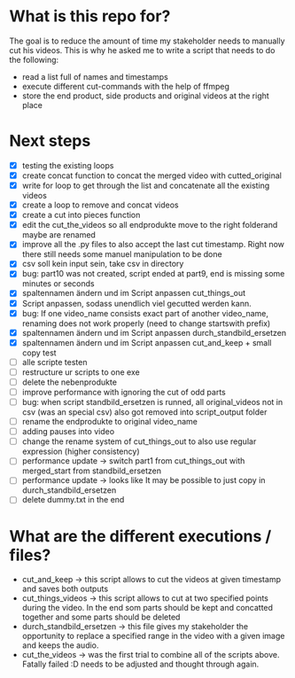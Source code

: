 # What is this repo for? 

The goal is to reduce the amount of time my stakeholder needs to manually cut his videos. This is why he asked me to write a script that needs to do the following: 
- read a list full of names and timestamps 
- execute different cut-commands with the help of ffmpeg 
- store the end product, side products and original videos at the right place

# Next steps
- [x] testing the existing loops
- [x] create concat function to concat the merged video with cutted_original
- [x] write for loop to get through the list and concatenate all the existing videos
- [x] create a loop to remove and concat videos
- [x] create a cut into pieces function
- [x] edit the cut_the_videos so all endprodukte move to the right folderand maybe are renamed
- [x] improve all the .py files to also accept the last cut timestamp. Right now there still needs some manuel manipulation to be done
- [x] csv soll kein input sein, take csv in directory
- [x] bug: part10 was not created, script ended at part9, end is missing some minutes or seconds
- [x] spaltennamen ändern und im Script anpassen cut_things_out
- [x] Script anpassen, sodass unendlich viel gecutted werden kann.
- [x] bug: If one video_name consists exact part of another video_name, renaming does not work properly (need to change startswith prefix)
- [x] spaltennamen ändern und im Script anpassen durch_standbild_ersetzen
- [x] spaltennamen ändern und im Script anpassen cut_and_keep + small copy test
- [ ] alle scripte testen
- [ ] restructure ur scripts to one exe
- [ ] delete the nebenprodukte
- [ ] improve performance with ignoring the cut of odd parts 
- [ ] bug: when script standbild_ersetzen is runned, all original_videos not in csv (was an special csv) also got removed into script_output folder
- [ ] rename the endprodukte to original video_name
- [ ] adding pauses into video
- [ ] change the rename system of cut_things_out to also use regular expression (higher consistency)
- [ ] performance update -> switch part1 from cut_things_out with merged_start from standbild_ersetzen
- [ ] performance update -> looks like It may be possible to just copy in durch_standbild_ersetzen
- [ ] delete dummy.txt in the end

# What are the different executions / files? 
- cut_and_keep -> this script allows to cut the videos at given timestamp and saves both outputs 
- cut_things_videos -> this script allows to cut at two specified points during the video. In the end som parts should be kept and concatted together and some parts should be deleted
- durch_standbild_ersetzen -> this file gives my stakeholder the opportunity to replace a specified range in the video with a given image and keeps the audio. 
- cut_the_videos -> was the first trial to combine all of the scripts above. Fatally failed :D needs to be adjusted and thought through again.  
